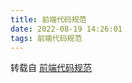```yaml
---
title: 前端代码规范
date: 2022-08-19 14:26:01
tags: 前端代码规范
---
```


转载自 [前端代码规范](https://mp.weixin.qq.com/s/gaYYWwmsTp32J77e0WpbAA)